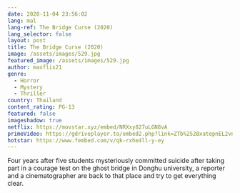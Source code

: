 ```yaml
---
date: 2020-11-04 23:56:02
lang: mal
lang-ref: The Bridge Curse (2020)
lang_selector: false
layout: post
title: The Bridge Curse (2020)
image: /assets/images/529.jpg
featured_image: /assets/images/529.jpg
author: maxflix21
genre:
  - Horror
  - Mystery
  - Thriller
country: Thailand
content_rating: PG-13
featured: false
imageshadow: true
netflix: https://movstar.xyz/embed/NRXxy827uLGN8vA
primeVideo: https://gdriveplayer.to/embed2.php?link=ZTb%252BxatepnEL2vn6g0EDjACBiNmZiBCokPF2c36SorcgCIb6A0bDl16kMFQOK9J8XzuNZwQwmLSzxN%252BjZp8Cgu4rBQBIq2d5hX6b9NCQwOZ3Rb6YRXe2tUFij1SIokbWo%252F9We49wbSXWGC39x9bsn47236y8wr74lkuuCP%252BCQfeQaeYMATO2YZamUGPjQUGMo%253D
hotstar: https://www.fembed.com/v/qk-rxhe4ll-y-ey
---
```

Four years after five students mysteriously committed suicide after taking part in a courage test on the ghost bridge in Donghu university, a reporter and a cinematographer are back to that place and try to get everything clear.